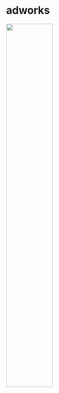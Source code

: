 # adworks

[<img src="https://img.youtube.com/vi/GY2pfCoLYAM/maxresdefault.jpg" width="50%">](https://youtu.be/GY2pfCoLYAM)
